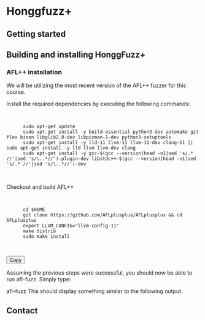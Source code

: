 # Honggfuzz+
## Getting started


## Building and installing HonggFuzz+

### AFL++ installation

We will be utilizing the most recent version of the AFL++ fuzzer for this course.

Install the required dependencies by executing the following commands:
<div>
  <pre>
    <code class="language-bash">
      <!-- Paste your code here -->
      sudo apt-get update
      sudo apt-get install -y build-essential python3-dev automake git flex bison libglib2.0-dev libpixman-1-dev python3-setuptools
      sudo apt-get install -y lld-11 llvm-11 llvm-11-dev clang-11 || sudo apt-get install -y lld llvm llvm-dev clang
      sudo apt-get install -y gcc-$(gcc --version|head -n1|sed 's/.* //'|sed 's/\..*//')-plugin-dev libstdc++-$(gcc --version|head -n1|sed 's/.* //'|sed 's/\..*//')-dev
    </code>
  </pre>
</div>

Checkout and build AFL++

<div>
  <pre>
    <code class="language-bash">
      <!-- Paste your code here -->
      cd $HOME
      git clone https://github.com/AFLplusplus/AFLplusplus && cd AFLplusplus
      export LLVM_CONFIG="llvm-config-11"
      make distrib
      sudo make install
    </code>
  </pre>
  <button class="copy-button">Copy</button>
</div>

<script>
  const buttons = document.querySelectorAll('.copy-button');
  buttons.forEach(button => {
    button.addEventListener('click', () => {
      const codeBlock = button.previousElementSibling.querySelector('code');
      const code = codeBlock.innerText;
      navigator.clipboard.writeText(code)
        .then(() => {
          button.innerText = 'Copied!';
          setTimeout(() => {
            button.innerText = 'Copy';
          }, 2000);
        })
        .catch(err => {
          console.error('Failed to copy:', err);
        });
    });
  });
</script>



Assuming the previous steps were successful, you should now be able to run afl-fuzz. Simply type:

afl-fuzz
This should display something similar to the following output.








## Contact
